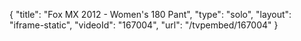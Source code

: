 {
    "title": "Fox MX 2012 - Women's 180 Pant",
    "type": "solo",
    "layout": "iframe-static",
    "videoId": "167004",
    "url": "\/tvpembed\/167004"
}